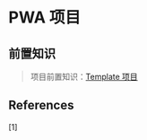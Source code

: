 # PWA 项目

## 前置知识

> 项目前置知识：[Template 项目](https://github.com/damzaky/Simple-Progressive-Web-App-Template)

## References

[1] 